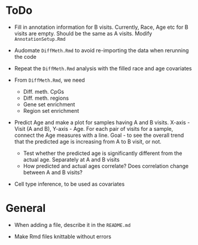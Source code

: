 # ToDo

- Fill in annotation information for B visits. Currently, Race, Age etc for B visits are empty. Should be the same as A visits. Modify `AnnotationSetup.Rmd`

- Audomate `DiffMeth.Rmd` to avoid re-importing the data when rerunning the code

- Repeat the `DiffMeth.Rmd` analysis with the filled race and age covariates

- From `DiffMeth.Rmd`, we need
    - Diff. meth. CpGs
    - Diff. meth. regions
    - Gene set enrichment
    - Region set enrichment

- Predict Age and make a plot for samples having A and B visits. X-axis - Visit (A and B), Y-axis - Age. For each pair of visits for a sample, connect the Age measures with a line. Goal - to see the overall trend that the predicted age is increasing from A to B visit, or not.
    - Test whether the predicted age is significantly different from the actual age. Separately at A and B visits
    - How predicted and actual ages correlate? Does correlation change between A and B visits?


- Cell type inference, to be used as covariates


# General

- When adding a file, describe it in the `README.md`

- Make Rmd files knittable without errors
